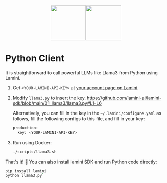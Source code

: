 <div align="center">
<img src="https://avatars.githubusercontent.com/u/130713213?s=200&v=4" width="110"><img src="https://huggingface.co/lamini/instruct-peft-tuned-12b/resolve/main/Lamini_logo.png?max-height=110" height="110">
</div>

# Python Client

It is straightforward to call powerful LLMs like Llama3 from Python using Lamini.

1. Get `<YOUR-LAMINI-API-KEY>` at [your account page on Lamini](https://app.lamini.ai/account).
2. Modify `llama3.py` to insert the key.
   https://github.com/lamini-ai/lamini-sdk/blob/main/01_llama3/llama3.py#L1-L6

   Alternatively, you can fill in the key in the `~/.lamini/configure.yaml` as follows,
   fill the following configs to this file, and fill in your key:
   ```bash
   production:
     key: <YOUR-LAMINI-API-KEY>
   ```
3. Run using Docker:
    ```bash
    ./scripts/llama3.sh
    ```

That's it! 🎉 You can also install lamini SDK and run Python code directly:
```bash
pip install lamini
python llama3.py`
```
